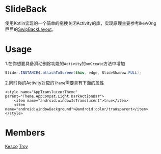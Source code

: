 # SlideBack

使用Kotlin实现的一个简单的拖拽关闭Activity的库，实现原理主要参考ikew0ng巨巨的[SwipBackLayout](https://github.com/ikew0ng/SwipeBackLayout)。

# Usage

1.在你想要具备滑动删除功能的`Activity`的`onCreate`方法中增加
```java
Slider.INSTANCE$.attachToScreen(this, edge, SlideShadow.FULL);
```

2.同时你的Activity对应的`Theme`需要具有下面的属性
```
<style name="AppTranslucentTheme" parent="Theme.AppCompat.Light.DarkActionBar">
    <item name="android:windowIsTranslucent">true</item>
    <item name="android:windowBackground">@android:color/transparent</item>
</style>
```

# Members

[Kesco](https://github.com/kesco)
[Troy](https://github.com/troytang)